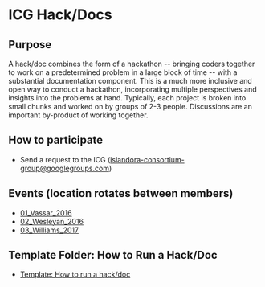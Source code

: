 # ICG Hack/Docs

## Purpose

A hack/doc combines the form of a hackathon -- bringing coders together to work on a predetermined problem in a large block of time -- with a substantial documentation component. 
This is a much more inclusive and open way to conduct a hackathon, incorporating multiple perspectives and insights into the problems at hand.
Typically, each project is broken into small chunks and worked on by groups of 2-3 people.
Discussions are an important by-product of working together.

## How to participate

* Send a request to the ICG (islandora-consortium-group@googlegroups.com)

## Events (location rotates between members)

* [01_Vassar_2016](https://github.com/Islandora-Collaboration-Group/icg_information/blob/master/hack_docs/meetings/01_Vassar_2016.md)
* [02_Wesleyan_2016](https://github.com/Islandora-Collaboration-Group/icg_information/blob/master/hack_docs/meetings/02_Wesleyan_2016.md)
* [03_Williams_2017](https://github.com/Islandora-Collaboration-Group/icg_information/blob/master/hack_docs/meetings/03_Williams_2017.md)

## Template Folder: How to Run a Hack/Doc

* [Template: How to run a hack/doc](https://github.com/Islandora-Collaboration-Group/icg_information/hack_docs/template_how_to_run_a_hack_doc)

